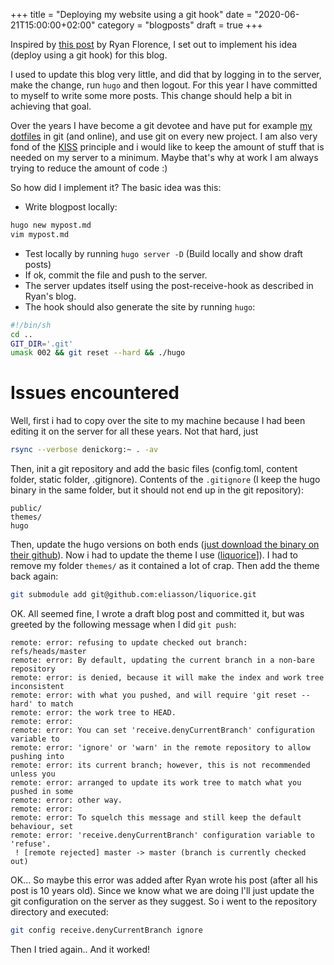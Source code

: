 +++
title = "Deploying my website using a git hook"
date = "2020-06-21T15:00:00+02:00"
category = "blogposts"
draft = true
+++

Inspired by [this post](http://ryanflorence.com/deploying-websites-with-a-tiny-git-hook/) by Ryan Florence, I set out to implement his idea (deploy using a git hook) for this blog.

I used to update this blog very little, and did that by logging in to the server, make the change, run `hugo` and then logout. For this year I have committed to myself to write some more posts. This change should help a bit in achieving that goal.

Over the years I have become a git devotee and have put for example [my dotfiles](https://github.com/apie/dotfiles) in git (and online), and use git on every new project. I am also very fond of the [KISS](https://en.wikipedia.org/wiki/KISS_principle) principle and i would like to keep the amount of stuff that is needed on my server to a minimum. Maybe that's why at work I am always trying to reduce the amount of code :)

So how did I implement it? The basic idea was this:
- Write blogpost locally: 
```sh
hugo new mypost.md
vim mypost.md
```
- Test locally by running `hugo server -D` (Build locally and show draft posts)
- If ok, commit the file and push to the server.
- The server updates itself using the post-receive-hook as described in Ryan's blog.
- The hook should also generate the site by running `hugo`:
```sh
#!/bin/sh
cd ..
GIT_DIR='.git'
umask 002 && git reset --hard && ./hugo
```

# Issues encountered
Well, first i had to copy over the site to my machine because I had been editing it on the server for all these years. Not that hard, just
```sh
rsync --verbose denickorg:~ . -av
```
Then, init a git repository and add the basic files (config.toml, content folder, static folder, .gitignore). Contents of the `.gitignore` (I keep the hugo binary in the same folder, but it should not end up in the git repository):
```
public/
themes/
hugo
```
Then, update the hugo versions on both ends ([just download the binary on their github](https://github.com/gohugoio/hugo/releases)). Now i had to update the theme I use ([liquorice](https://github.com/eliasson/liquorice/)]). I had to remove my folder `themes/` as it contained a lot of crap. Then add the theme back again:
```sh
git submodule add git@github.com:eliasson/liquorice.git
```


OK. All seemed fine, I wrote a draft blog post and committed it, but was greeted by the following message when I did `git push`:
```
remote: error: refusing to update checked out branch: refs/heads/master
remote: error: By default, updating the current branch in a non-bare repository
remote: error: is denied, because it will make the index and work tree inconsistent
remote: error: with what you pushed, and will require 'git reset --hard' to match
remote: error: the work tree to HEAD.
remote: error:
remote: error: You can set 'receive.denyCurrentBranch' configuration variable to
remote: error: 'ignore' or 'warn' in the remote repository to allow pushing into
remote: error: its current branch; however, this is not recommended unless you
remote: error: arranged to update its work tree to match what you pushed in some
remote: error: other way.
remote: error:
remote: error: To squelch this message and still keep the default behaviour, set
remote: error: 'receive.denyCurrentBranch' configuration variable to 'refuse'.
 ! [remote rejected] master -> master (branch is currently checked out)
 ```

 OK... So maybe this error was added after Ryan wrote his post (after all his post is 10 years old). Since we know what we are doing I'll just update the git configuration on the server as they suggest. So i went to the repository directory and executed:
 ```sh
 git config receive.denyCurrentBranch ignore
 ```
 Then I tried again.. And it worked!

